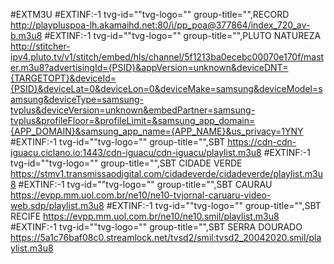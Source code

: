 #EXTM3U
#EXTINF:-1 tvg-id=""tvg-logo="" group-title="",RECORD
http://playpluspoa-lh.akamaihd.net:80/i/pp_poa@377864/index_720_av-b.m3u8
#EXTINF:-1 tvg-id=""tvg-logo="" group-title="",PLUTO NATUREZA
http://stitcher-ipv4.pluto.tv/v1/stitch/embed/hls/channel/5f1213ba0ecebc00070e170f/master.m3u8?advertisingId={PSID}&appVersion=unknown&deviceDNT={TARGETOPT}&deviceId={PSID}&deviceLat=0&deviceLon=0&deviceMake=samsung&deviceModel=samsung&deviceType=samsung-tvplus&deviceVersion=unknown&embedPartner=samsung-tvplus&profileFloor=&profileLimit=&samsung_app_domain={APP_DOMAIN}&samsung_app_name={APP_NAME}&us_privacy=1YNY
#EXTINF:-1 tvg-id=""tvg-logo="" group-title="",SBT
https://cdn-cdn-iguacu.ciclano.io:1443/cdn-iguacu/cdn-iguacu/playlist.m3u8
#EXTINF:-1 tvg-id=""tvg-logo="" group-title="",SBT CIDADE VERDE
https://stmv1.transmissaodigital.com/cidadeverde/cidadeverde/playlist.m3u8
#EXTINF:-1 tvg-id=""tvg-logo="" group-title="",SBT CAURAU
https://evpp.mm.uol.com.br/ne10/ne10-tvjornal-caruaru-video-web.sdp/playlist.m3u8
#EXTINF:-1 tvg-id=""tvg-logo="" group-title="",SBT RECIFE
https://evpp.mm.uol.com.br/ne10/ne10.smil/playlist.m3u8
#EXTINF:-1 tvg-id=""tvg-logo="" group-title="",SBT SERRA DOURADO
https://5a1c76baf08c0.streamlock.net/tvsd2/smil:tvsd2_20042020.smil/playlist.m3u8

